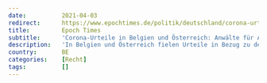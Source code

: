 ```yaml
---
date:          2021-04-03
redirect:      https://www.epochtimes.de/politik/deutschland/corona-urteile-in-belgien-und-oesterreich-anwaelte-fuer-aufklaerung-analysieren-bedeutung-fuer-deutschland-a3484132.html
title:         Epoch Times
subtitle:      'Corona-Urteile in Belgien und Österreich: Anwälte für Aufklärung analysieren Bedeutung für Deutschland'
description:   'In Belgien und Österreich fielen Urteile in Bezug zu den Corona-Maßnahmen der jeweiligen Regierungen, die auch für Deutschland sehr interessant sind. Epoch Times sprach dazu mit den Rechtsanwälten Dr. Alexander Christ und Dr. Reiner Fuellmich.'
country:       BE
categories:    [Recht]
tags:          []
---
```

